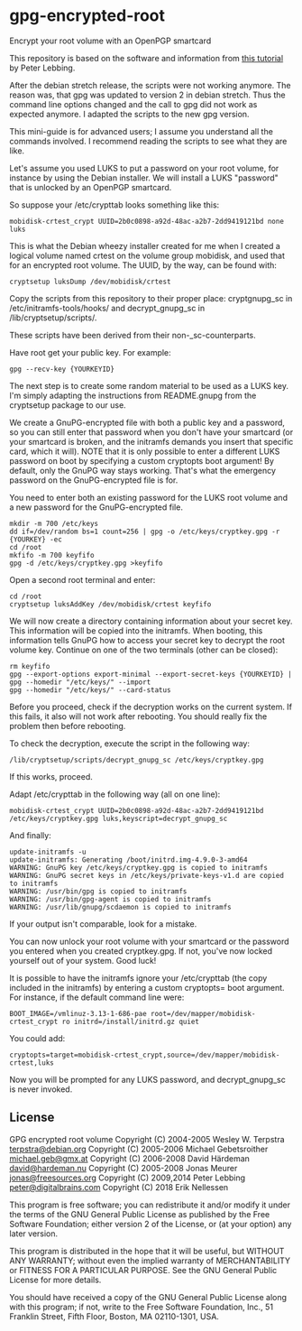 # gpg-encrypted-root
Encrypt your root volume with an OpenPGP smartcard

This repository is based on the software and information from [this tutorial](http://digitalbrains.com/2014/gpgcryptroot) by Peter Lebbing.

After the debian stretch release, the scripts were not working anymore. The reason was, that gpg was updated to version 2 in debian stretch. Thus the command line options changed and the call to gpg did not work as expected anymore. I adapted the scripts to the new gpg version.

This mini-guide is for advanced users; I assume you understand all the commands involved. I recommend reading the scripts to see what they are like.
 
Let's assume you used LUKS to put a password on your root volume, for instance by using the Debian installer. We will install a LUKS "password" that is unlocked by an OpenPGP smartcard.
  
So suppose your /etc/crypttab looks something like this:
``` 
mobidisk-crtest_crypt UUID=2b0c0898-a92d-48ac-a2b7-2dd9419121bd none luks
``` 
This is what the Debian wheezy installer created for me when I created a logical volume named crtest on the volume group mobidisk, and used that for an encrypted root volume. The UUID, by the way, can be found with:
``` 
cryptsetup luksDump /dev/mobidisk/crtest
``` 
Copy the scripts from this repository to their proper place: cryptgnupg_sc in /etc/initramfs-tools/hooks/ and decrypt_gnupg_sc in /lib/cryptsetup/scripts/.

These scripts have been derived from their non-_sc-counterparts.

Have root get your public key. For example:
``` 
gpg --recv-key {YOURKEYID}
``` 
The next step is to create some random material to be used as a LUKS key. I'm simply adapting the instructions from README.gnupg from the cryptsetup package to our use.
 
We create a GnuPG-encrypted file with both a public key and a password, so you can still enter that password when you don't have your smartcard (or your smartcard is broken, and the initramfs demands you insert that specific card, which it will). NOTE that it is only possible to enter a different LUKS password on boot by specifying a custom cryptopts boot argument! By default, only the GnuPG way stays working. That's what the emergency password on the GnuPG-encrypted file is for.

You need to enter both an existing password for the LUKS root volume and a new password for the GnuPG-encrypted file.
``` 
mkdir -m 700 /etc/keys
dd if=/dev/random bs=1 count=256 | gpg -o /etc/keys/cryptkey.gpg -r {YOURKEY} -ec
cd /root
mkfifo -m 700 keyfifo
gpg -d /etc/keys/cryptkey.gpg >keyfifo
``` 

Open a second root terminal and enter:
``` 
cd /root
cryptsetup luksAddKey /dev/mobidisk/crtest keyfifo
``` 

We will now create a directory containing information about your secret key. This information will be copied into the initramfs. When booting, this information tells GnuPG how to access your secret key to decrypt the root volume key. Continue on one of the two terminals (other can be closed):
``` 
rm keyfifo
gpg --export-options export-minimal --export-secret-keys {YOURKEYID} | gpg --homedir "/etc/keys/" --import
gpg --homedir "/etc/keys/" --card-status
``` 
Before you proceed, check if the decryption works on the current system. If this fails, it also will not work after rebooting. You should really fix the problem then before rebooting.

To check the decryption, execute the script in the following way:
``` 
/lib/cryptsetup/scripts/decrypt_gnupg_sc /etc/keys/cryptkey.gpg
``` 
If this works, proceed.
 
Adapt /etc/crypttab in the following way (all on one line):
``` 
mobidisk-crtest_crypt UUID=2b0c0898-a92d-48ac-a2b7-2dd9419121bd /etc/keys/cryptkey.gpg luks,keyscript=decrypt_gnupg_sc
``` 

And finally:
``` 
update-initramfs -u
update-initramfs: Generating /boot/initrd.img-4.9.0-3-amd64
WARNING: GnuPG key /etc/keys/cryptkey.gpg is copied to initramfs
WARNING: GnuPG secret keys in /etc/keys/private-keys-v1.d are copied to initramfs
WARNING: /usr/bin/gpg is copied to initramfs
WARNING: /usr/bin/gpg-agent is copied to initramfs
WARNING: /usr/lib/gnupg/scdaemon is copied to initramfs
``` 
If your output isn't comparable, look for a mistake.
 
You can now unlock your root volume with your smartcard or the password you entered when you created cryptkey.gpg. If not, you've now locked yourself out of your system. Good luck!

It is possible to have the initramfs ignore your /etc/crypttab (the copy included in the initramfs) by entering a custom cryptopts= boot argument. For instance, if the default command line were:
``` 
BOOT_IMAGE=/vmlinuz-3.13-1-686-pae root=/dev/mapper/mobidisk-crtest_crypt ro initrd=/install/initrd.gz quiet
``` 
You could add:
``` 
cryptopts=target=mobidisk-crtest_crypt,source=/dev/mapper/mobidisk-crtest,luks
``` 

Now you will be prompted for any LUKS password, and decrypt_gnupg_sc is never invoked.

## License
GPG encrypted root volume
Copyright (C) 2004-2005 Wesley W. Terpstra <terpstra@debian.org>
Copyright (C) 2005-2006 Michael Gebetsroither <michael.geb@gmx.at>
Copyright (C) 2006-2008 David Härdeman <david@hardeman.nu>
Copyright (C) 2005-2008 Jonas Meurer <jonas@freesources.org>
Copyright (C) 2009,2014 Peter Lebbing <peter@digitalbrains.com>
Copyright (C) 2018 Erik Nellessen

This program is free software; you can redistribute it and/or
modify it under the terms of the GNU General Public License
as published by the Free Software Foundation; either version 2
of the License, or (at your option) any later version.

This program is distributed in the hope that it will be useful,
but WITHOUT ANY WARRANTY; without even the implied warranty of
MERCHANTABILITY or FITNESS FOR A PARTICULAR PURPOSE.  See the
GNU General Public License for more details.

You should have received a copy of the GNU General Public License
along with this program; if not, write to the Free Software
Foundation, Inc., 51 Franklin Street, Fifth Floor, Boston, MA  02110-1301, USA.

